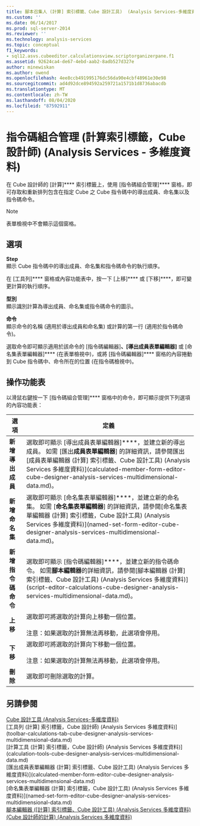 ```yaml
---
title: 腳本召集人 (計算] 索引標籤、Cube 設計工具)  (Analysis Services-多維度資料) |Microsoft Docs
ms.custom: ''
ms.date: 06/14/2017
ms.prod: sql-server-2014
ms.reviewer: ''
ms.technology: analysis-services
ms.topic: conceptual
f1_keywords:
- sql12.asvs.cubeeditor.calculationsview.scriptorganizerpane.f1
ms.assetid: 92624ca4-de67-4ebd-aab2-8adb527d327e
author: minewiskan
ms.author: owend
ms.openlocfilehash: 4ee8ccb491995176dc56da90e4cbf48961e30e98
ms.sourcegitcommit: ad4d92dce894592a259721a1571b1d8736abacdb
ms.translationtype: MT
ms.contentlocale: zh-TW
ms.lasthandoff: 08/04/2020
ms.locfileid: "87592911"
---
```

# <a name="script-organizer-calculations-tab-cube-designer-analysis-services---multidimensional-data"></a>指令碼組合管理 (計算索引標籤，Cube 設計師) (Analysis Services - 多維度資料)
  在 Cube 設計師的 [計算]**** 索引標籤上，使用 [指令碼組合管理]**** 窗格，即可存取和重新排列包含在指定 Cube 之 Cube 指令碼中的導出成員、命名集以及指令碼命令。  
  
> [!NOTE]  
>  表單檢視中不會顯示這個窗格。  
  
## <a name="options"></a>選項  
 **Step**  
 顯示 Cube 指令碼中的導出成員、命名集和指令碼命令的執行順序。  
  
 在 [工具列]**** 窗格或內容功能表中，按一下 [上移]**** 或 [下移]****，即可變更計算的執行順序。  
  
 **型別**  
 顯示識別計算為導出成員、命名集或指令碼命令的圖示。  
  
 **命令**  
 顯示命令的名稱 (適用於導出成員和命名集) 或計算的第一行 (適用於指令碼命令)。  
  
 選取命令即可顯示適用於該命令的 [指令碼編輯器]****、[導出成員表單編輯器]**** 或 [命名集表單編輯器]**** (在表單檢視中)，或將 [指令碼編輯器]**** 窗格的內容捲動到 Cube 指令碼中、命令所在的位置 (在指令碼檢視中)。  
  
## <a name="context-menu"></a>操作功能表  
 以滑鼠右鍵按一下 [指令碼組合管理]**** 窗格中的命令，即可顯示提供下列選項的內容功能表：  
  
|選項|定義|  
|------------|----------------|  
|**新增導出成員**|選取即可顯示 [導出成員表單編輯器]****，並建立新的導出成員。 如需 [匯出**成員表單編輯器**] 的詳細資訊，請參閱匯出[成員表單編輯器 &#40;計算] 索引標籤、Cube 設計工具&#41; &#40;Analysis Services 多維度資料&#41;](calculated-member-form-editor-cube-designer-analysis-services-multidimensional-data.md)。|  
|**新增命名集**|選取即可顯示 [命名集表單編輯器]****，並建立新的命名集。 如需 [**命名集表單編輯器**] 的詳細資訊，請參閱[命名集表單編輯器 &#40;計算] 索引標籤，Cube 設計工具&#41; &#40;Analysis Services 多維度資料&#41;](named-set-form-editor-cube-designer-analysis-services-multidimensional-data.md)。|  
|**新增指令碼命令**|選取即可顯示 [指令碼編輯器]****，並建立新的指令碼命令。 如需**腳本編輯器**的詳細資訊，請參閱[腳本編輯器 &#40;計算] 索引標籤、Cube 設計工具&#41; &#40;Analysis Services 多維度資料&#41;](script-editor-calculations-cube-designer-analysis-services-multidimensional-data.md)。|  
|**上移**|選取即可將選取的計算向上移動一個位置。<br /><br /> 注意：如果選取的計算無法再移動，此選項會停用。|  
|**下移**|選取即可將選取的計算向下移動一個位置。<br /><br /> 注意：如果選取的計算無法再移動，此選項會停用。|  
|**刪除**|選取即可刪除選取的計算。|  
  
## <a name="see-also"></a>另請參閱  
 [Cube 設計工具 &#40;Analysis Services-多維度資料&#41;](cube-designer-analysis-services-multidimensional-data.md)   
 [工具列 &#40;計算] 索引標籤，Cube 設計師&#41; &#40;Analysis Services 多維度資料&#41;](toolbar-calculations-tab-cube-designer-analysis-services-multidimensional-data.md)   
 [計算工具 &#40;計算] 索引標籤，Cube 設計師&#41; &#40;Analysis Services 多維度資料&#41;](calculation-tools-cube-designer-analysis-services-multidimensional-data.md)   
 [匯出成員表單編輯器 &#40;計算] 索引標籤、Cube 設計工具&#41; &#40;Analysis Services 多維度資料&#41;](calculated-member-form-editor-cube-designer-analysis-services-multidimensional-data.md)   
 [命名集表單編輯器 &#40;計算] 索引標籤，Cube 設計工具&#41; &#40;Analysis Services 多維度資料&#41;](named-set-form-editor-cube-designer-analysis-services-multidimensional-data.md)   
 [腳本編輯器 &#40;[計算] 索引標籤、Cube 設計工具&#41; &#40;Analysis Services 多維度資料&#41;](script-editor-calculations-cube-designer-analysis-services-multidimensional-data.md)   
 [&#40;Cube 設計師的計算&#41; &#40;Analysis Services 多維度資料&#41;](calculations-cube-designer-analysis-services-multidimensional-data.md)  
  
  
